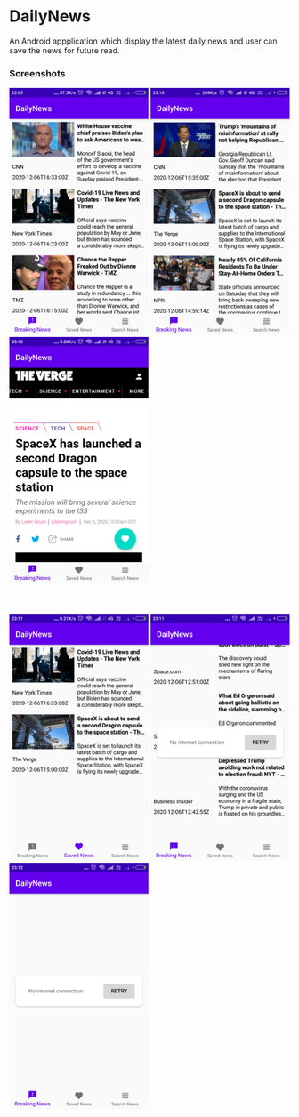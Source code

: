 # DailyNews
An Android appplication which display the latest daily news and user can save the news for future read.


<h3>Screenshots</h3>

<div class="row">
      <img src="https://github.com/sanjay45/DailyNews/blob/master/Screenshots/NewsList1.png" width="250">
      <img src="https://github.com/sanjay45/DailyNews/blob/master/Screenshots/NewsList2.png" width="250">     
      <img src="https://github.com/sanjay45/DailyNews/blob/master/Screenshots/Webview.png" width="250">
</div>
<br>
<br>
<br>
<div class="row">
      <img src="https://github.com/sanjay45/DailyNews/blob/master/Screenshots/SavedNews.png" width="250">
      <img src="https://github.com/sanjay45/DailyNews/blob/master/Screenshots/NoInternetConnection.png" width="250">
      <img src="https://github.com/sanjay45/DailyNews/blob/master/Screenshots/NoInternetConnection1.png" width="250">
</div>



